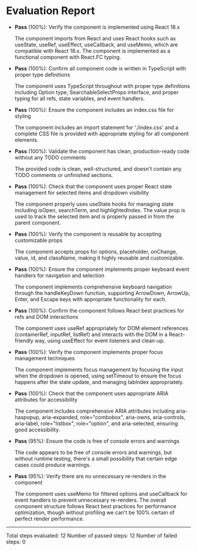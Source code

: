 # Evaluation Report

- **Pass** (100%): Verify the component is implemented using React 18.x
  
  The component imports from React and uses React hooks such as useState, useRef, useEffect, useCallback, and useMemo, which are compatible with React 18.x. The component is implemented as a functional component with React.FC typing.

- **Pass** (100%): Confirm all component code is written in TypeScript with proper type definitions
  
  The component uses TypeScript throughout with proper type definitions including Option type, SearchableSelectProps interface, and proper typing for all refs, state variables, and event handlers.

- **Pass** (100%): Ensure the component includes an index.css file for styling
  
  The component includes an import statement for './index.css' and a complete CSS file is provided with appropriate styling for all component elements.

- **Pass** (100%): Validate the component has clean, production-ready code without any TODO comments
  
  The provided code is clean, well-structured, and doesn't contain any TODO comments or unfinished sections.

- **Pass** (100%): Check that the component uses proper React state management for selected items and dropdown visibility
  
  The component properly uses useState hooks for managing state including isOpen, searchTerm, and highlightedIndex. The value prop is used to track the selected item and is properly passed in from the parent component.

- **Pass** (100%): Verify the component is reusable by accepting customizable props
  
  The component accepts props for options, placeholder, onChange, value, id, and className, making it highly reusable and customizable.

- **Pass** (100%): Ensure the component implements proper keyboard event handlers for navigation and selection
  
  The component implements comprehensive keyboard navigation through the handleKeyDown function, supporting ArrowDown, ArrowUp, Enter, and Escape keys with appropriate functionality for each.

- **Pass** (100%): Confirm the component follows React best practices for refs and DOM interactions
  
  The component uses useRef appropriately for DOM element references (containerRef, inputRef, listRef) and interacts with the DOM in a React-friendly way, using useEffect for event listeners and clean-up.

- **Pass** (100%): Verify the component implements proper focus management techniques
  
  The component implements focus management by focusing the input when the dropdown is opened, using setTimeout to ensure the focus happens after the state update, and managing tabIndex appropriately.

- **Pass** (100%): Check that the component uses appropriate ARIA attributes for accessibility
  
  The component includes comprehensive ARIA attributes including aria-haspopup, aria-expanded, role="combobox", aria-owns, aria-controls, aria-label, role="listbox", role="option", and aria-selected, ensuring good accessibility.

- **Pass** (95%): Ensure the code is free of console errors and warnings
  
  The code appears to be free of console errors and warnings, but without runtime testing, there's a small possibility that certain edge cases could produce warnings.

- **Pass** (95%): Verify there are no unnecessary re-renders in the component
  
  The component uses useMemo for filtered options and useCallback for event handlers to prevent unnecessary re-renders. The overall component structure follows React best practices for performance optimization, though without profiling we can't be 100% certain of perfect render performance.

---

Total steps evaluated: 12
Number of passed steps: 12
Number of failed steps: 0